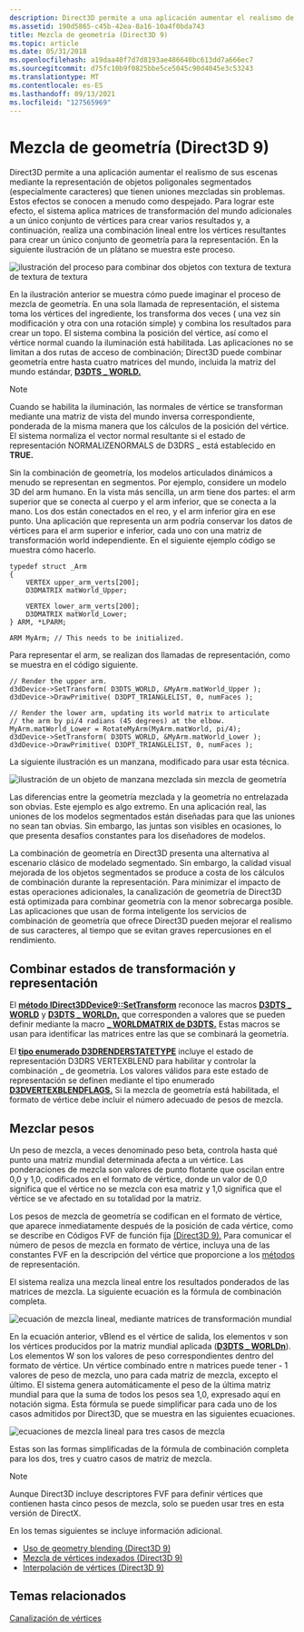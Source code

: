 ```yaml
---
description: Direct3D permite a una aplicación aumentar el realismo de sus escenas mediante la representación de objetos poligonales segmentados (especialmente caracteres) que tienen uniones mezcladas sin problemas.
ms.assetid: 190d5865-c45b-42ea-8a16-10a4f0bda743
title: Mezcla de geometría (Direct3D 9)
ms.topic: article
ms.date: 05/31/2018
ms.openlocfilehash: a19daa40f7d7d8193ae486640bc613dd7a666ec7
ms.sourcegitcommit: d75fc10b9f0825bbe5ce5045c90d4045e3c53243
ms.translationtype: MT
ms.contentlocale: es-ES
ms.lasthandoff: 09/13/2021
ms.locfileid: "127565969"
---
```

# <a name="geometry-blending-direct3d-9"></a>Mezcla de geometría (Direct3D 9)

Direct3D permite a una aplicación aumentar el realismo de sus escenas mediante la representación de objetos poligonales segmentados (especialmente caracteres) que tienen uniones mezcladas sin problemas. Estos efectos se conocen a menudo como despejado. Para lograr este efecto, el sistema aplica matrices de transformación del mundo adicionales a un único conjunto de vértices para crear varios resultados y, a continuación, realiza una combinación lineal entre los vértices resultantes para crear un único conjunto de geometría para la representación. En la siguiente ilustración de un plátano se muestra este proceso.

![ilustración del proceso para combinar dos objetos con textura de textura de textura de textura](images/geometry-blend.png)

En la ilustración anterior se muestra cómo puede imaginar el proceso de mezcla de geometría. En una sola llamada de representación, el sistema toma los vértices del ingrediente, los transforma dos veces ( una vez sin modificación y otra con una rotación simple) y combina los resultados para crear un topo. El sistema combina la posición del vértice, así como el vértice normal cuando la iluminación está habilitada. Las aplicaciones no se limitan a dos rutas de acceso de combinación; Direct3D puede combinar geometría entre hasta cuatro matrices del mundo, incluida la matriz del mundo estándar, [**D3DTS \_ WORLD.**](d3dts-world.md)

> [!Note]
>
> Cuando se habilita la iluminación, las normales de vértice se transforman mediante una matriz de vista del mundo inversa correspondiente, ponderada de la misma manera que los cálculos de la posición del vértice. El sistema normaliza el vector normal resultante si el estado de representación NORMALIZENORMALS de D3DRS \_ está establecido en **TRUE.**

 

Sin la combinación de geometría, los modelos articulados dinámicos a menudo se representan en segmentos. Por ejemplo, considere un modelo 3D del arm humano. En la vista más sencilla, un arm tiene dos partes: el arm superior que se conecta al cuerpo y el arm inferior, que se conecta a la mano. Los dos están conectados en el reo, y el arm inferior gira en ese punto. Una aplicación que representa un arm podría conservar los datos de vértices para el arm superior e inferior, cada uno con una matriz de transformación world independiente. En el siguiente ejemplo código se muestra cómo hacerlo.


```
typedef struct _Arm
{
    VERTEX upper_arm_verts[200];
    D3DMATRIX matWorld_Upper;

    VERTEX lower_arm_verts[200];
    D3DMATRIX matWorld_Lower;
} ARM, *LPARM;

ARM MyArm; // This needs to be initialized.
```



Para representar el arm, se realizan dos llamadas de representación, como se muestra en el código siguiente.


```
// Render the upper arm.
d3dDevice->SetTransform( D3DTS_WORLD, &MyArm.matWorld_Upper );
d3dDevice->DrawPrimitive( D3DPT_TRIANGLELIST, 0, numFaces );

// Render the lower arm, updating its world matrix to articulate
// the arm by pi/4 radians (45 degrees) at the elbow.
MyArm.matWorld_Lower = RotateMyArm(MyArm.matWorld, pi/4);
d3dDevice->SetTransform( D3DTS_WORLD, &MyArm.matWorld_Lower );
d3dDevice->DrawPrimitive( D3DPT_TRIANGLELIST, 0, numFaces );
```



La siguiente ilustración es un manzana, modificado para usar esta técnica.

![ilustración de un objeto de manzana mezclada sin mezcla de geometría](images/noblend.png)

Las diferencias entre la geometría mezclada y la geometría no entrelazada son obvias. Este ejemplo es algo extremo. En una aplicación real, las uniones de los modelos segmentados están diseñadas para que las uniones no sean tan obvias. Sin embargo, las juntas son visibles en ocasiones, lo que presenta desafíos constantes para los diseñadores de modelos.

La combinación de geometría en Direct3D presenta una alternativa al escenario clásico de modelado segmentado. Sin embargo, la calidad visual mejorada de los objetos segmentados se produce a costa de los cálculos de combinación durante la representación. Para minimizar el impacto de estas operaciones adicionales, la canalización de geometría de Direct3D está optimizada para combinar geometría con la menor sobrecarga posible. Las aplicaciones que usan de forma inteligente los servicios de combinación de geometría que ofrece Direct3D pueden mejorar el realismo de sus caracteres, al tiempo que se evitan graves repercusiones en el rendimiento.

## <a name="blending-transform-and-render-states"></a>Combinar estados de transformación y representación

El [**método IDirect3DDevice9::SetTransform**](/windows/desktop/api) reconoce las macros [**D3DTS \_ WORLD**](d3dts-world.md) y [**D3DTS \_ WORLDn,**](d3dts-worldn.md) que corresponden a valores que se pueden definir mediante la macro [**\_ WORLDMATRIX de D3DTS.**](d3dts-worldmatrix.md) Estas macros se usan para identificar las matrices entre las que se combinará la geometría.

El [**tipo enumerado D3DRENDERSTATETYPE**](./d3drenderstatetype.md) incluye el estado de representación D3DRS VERTEXBLEND para habilitar y controlar la combinación \_ de geometría. Los valores válidos para este estado de representación se definen mediante el tipo enumerado [**D3DVERTEXBLENDFLAGS.**](./d3dvertexblendflags.md) Si la mezcla de geometría está habilitada, el formato de vértice debe incluir el número adecuado de pesos de mezcla.

## <a name="blending-weights"></a>Mezclar pesos

Un peso de mezcla, a veces denominado peso beta, controla hasta qué punto una matriz mundial determinada afecta a un vértice. Las ponderaciones de mezcla son valores de punto flotante que oscilan entre 0,0 y 1,0, codificados en el formato de vértice, donde un valor de 0,0 significa que el vértice no se mezcla con esa matriz y 1,0 significa que el vértice se ve afectado en su totalidad por la matriz.

Los pesos de mezcla de geometría se codifican en el formato de vértice, que aparece inmediatamente después de la posición de cada vértice, como se describe en Códigos FVF de función fija [(Direct3D 9).](fixed-function-fvf-codes.md) Para comunicar el número de pesos de mezcla en formato de vértice, incluya una de las constantes FVF en la descripción del vértice que proporcione a los [métodos](d3dfvf.md) de representación.

El sistema realiza una mezcla lineal entre los resultados ponderados de las matrices de mezcla. La siguiente ecuación es la fórmula de combinación completa.

![ecuación de mezcla lineal, mediante matrices de transformación mundial](images/vert-blend-formula.png)

En la ecuación anterior, vBlend es el vértice de salida, los elementos v son los vértices producidos por la matriz mundial aplicada ([**D3DTS \_ WORLDn**](d3dts-worldn.md)). Los elementos W son los valores de peso correspondientes dentro del formato de vértice. Un vértice combinado entre n matrices puede tener - 1 valores de peso de mezcla, uno para cada matriz de mezcla, excepto el último. El sistema genera automáticamente el peso de la última matriz mundial para que la suma de todos los pesos sea 1,0, expresado aquí en notación sigma. Esta fórmula se puede simplificar para cada uno de los casos admitidos por Direct3D, que se muestra en las siguientes ecuaciones.

![ecuaciones de mezcla lineal para tres casos de mezcla](images/vert-blend-formulas-simple.png)

Estas son las formas simplificadas de la fórmula de combinación completa para los dos, tres y cuatro casos de matriz de mezcla.

> [!Note]  
> Aunque Direct3D incluye descriptores FVF para definir vértices que contienen hasta cinco pesos de mezcla, solo se pueden usar tres en esta versión de DirectX.

 

En los temas siguientes se incluye información adicional.

-   [Uso de geometry blending (Direct3D 9)](using-geometry-blending.md)
-   [Mezcla de vértices indexados (Direct3D 9)](indexed-vertex-blending.md)
-   [Interpolación de vértices (Direct3D 9)](vertex-tweening.md)

## <a name="related-topics"></a>Temas relacionados

<dl> <dt>

[Canalización de vértices](vertex-pipeline.md)
</dt> </dl>

 

 
